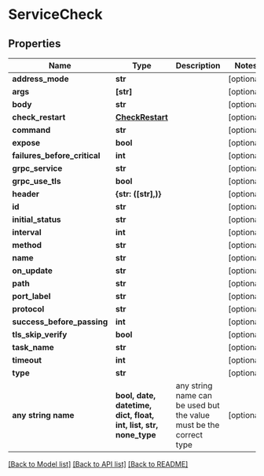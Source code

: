 # ServiceCheck


## Properties
Name | Type | Description | Notes
------------ | ------------- | ------------- | -------------
**address_mode** | **str** |  | [optional] 
**args** | **[str]** |  | [optional] 
**body** | **str** |  | [optional] 
**check_restart** | [**CheckRestart**](CheckRestart.md) |  | [optional] 
**command** | **str** |  | [optional] 
**expose** | **bool** |  | [optional] 
**failures_before_critical** | **int** |  | [optional] 
**grpc_service** | **str** |  | [optional] 
**grpc_use_tls** | **bool** |  | [optional] 
**header** | **{str: ([str],)}** |  | [optional] 
**id** | **str** |  | [optional] 
**initial_status** | **str** |  | [optional] 
**interval** | **int** |  | [optional] 
**method** | **str** |  | [optional] 
**name** | **str** |  | [optional] 
**on_update** | **str** |  | [optional] 
**path** | **str** |  | [optional] 
**port_label** | **str** |  | [optional] 
**protocol** | **str** |  | [optional] 
**success_before_passing** | **int** |  | [optional] 
**tls_skip_verify** | **bool** |  | [optional] 
**task_name** | **str** |  | [optional] 
**timeout** | **int** |  | [optional] 
**type** | **str** |  | [optional] 
**any string name** | **bool, date, datetime, dict, float, int, list, str, none_type** | any string name can be used but the value must be the correct type | [optional]

[[Back to Model list]](../README.md#documentation-for-models) [[Back to API list]](../README.md#documentation-for-api-endpoints) [[Back to README]](../README.md)


